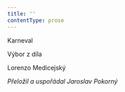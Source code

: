 ```yaml
---
title: ''
contentType: prose
---
```


Karneval

Výbor z díla

Lorenzo Medicejský

_Přeložil a uspořádal Jaroslav Pokorný_
